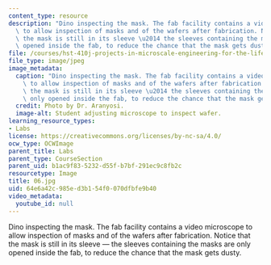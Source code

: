 ```yaml
---
content_type: resource
description: "Dino inspecting the mask. The fab facility contains a video microscope\
  \ to allow inspection of masks and of the wafers after fabrication. Notice that\
  \ the mask is still in its sleeve \u2014 the sleeves containing the masks are only\
  \ opened inside the fab, to reduce the chance that the mask gets dusty."
file: /courses/hst-410j-projects-in-microscale-engineering-for-the-life-sciences-spring-2007/64e6a42c985ed3b154f0070dfbfe9b40_06.jpg
file_type: image/jpeg
image_metadata:
  caption: "Dino inspecting the mask. The fab facility contains a video microscope\
    \ to allow inspection of masks and of the wafers after fabrication. Notice that\
    \ the mask is still in its sleeve \u2014 the sleeves containing the masks are\
    \ only opened inside the fab, to reduce the chance that the mask gets dusty."
  credit: Photo by Dr. Aranyosi.
  image-alt: Student adjusting microscope to inspect wafer.
learning_resource_types:
- Labs
license: https://creativecommons.org/licenses/by-nc-sa/4.0/
ocw_type: OCWImage
parent_title: Labs
parent_type: CourseSection
parent_uid: b1ac9f83-5232-d55f-b7bf-291ec9c8fb2c
resourcetype: Image
title: 06.jpg
uid: 64e6a42c-985e-d3b1-54f0-070dfbfe9b40
video_metadata:
  youtube_id: null
---
```

Dino inspecting the mask. The fab facility contains a video microscope to allow inspection of masks and of the wafers after fabrication. Notice that the mask is still in its sleeve — the sleeves containing the masks are only opened inside the fab, to reduce the chance that the mask gets dusty.